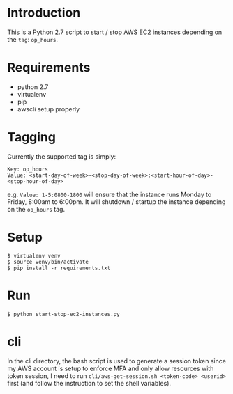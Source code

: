 # Introduction
This is a Python 2.7 script to start / stop AWS EC2 instances depending 
on the `tag`: `op_hours`.

# Requirements
*  python 2.7
*  virtualenv
*  pip
*  awscli setup properly

# Tagging
Currently the supported tag is simply:
```
Key: op_hours
Value: <start-day-of-week>-<stop-day-of-week>:<start-hour-of-day>-<stop-hour-of-day>
```

e.g. `Value: 1-5:0800-1800` will ensure that the instance runs
Monday to Friday, 8:00am to 6:00pm.  It will shutdown / startup
the instance depending on the `op_hours` tag.

# Setup
```
$ virtualenv venv
$ source venv/bin/activate
$ pip install -r requirements.txt
```

# Run
```
$ python start-stop-ec2-instances.py
```

# cli
In the cli directory, the bash script is used to generate a session token
since my AWS account is setup to enforce MFA and only allow resources
with token session, I need to run `cli/aws-get-session.sh <token-code> <userid>`
first (and follow the instruction to set the shell variables).
